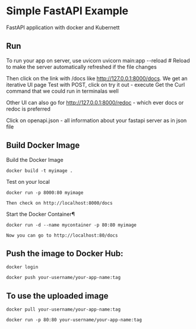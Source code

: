 # Simple FastAPI Example

FastAPI application with docker and Kubernett

## Run 
To run your app on server, use uvicorn
    uvicorn main:app --reload # Reload to make the server automatically refreshed if the file changes

Then click on the link with /docs like http://127.0.0.1:8000/docs. We get an iterative UI page
    Test with POST, click on try it out - execute
        Get the Curl command that we could run in terminalas well 

Other UI can also go for http://127.0.0.1:8000/redoc - which ever docs or redoc is preferred

Click on openapi.json - all information about your fastapi server as in json file

## Build Docker Image

Build the Docker Image

    docker build -t myimage .

Test on your local

    docker run -p 8000:80 myimage

    Then check on http://localhost:8000/docs

Start the Docker Container¶

    docker run -d --name mycontainer -p 80:80 myimage
    
    Now you can go to http://localhost:80/docs

## Push the image to Docker Hub:

    docker login
    
    docker push your-username/your-app-name:tag

## To use the uploaded image

    docker pull your-username/your-app-name:tag

    docker run -p 80:80 your-username/your-app-name:tag